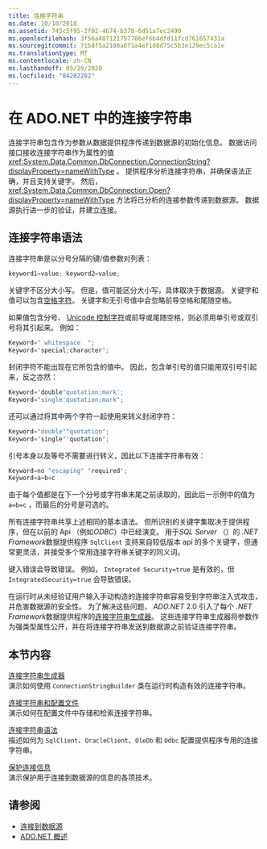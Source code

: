 ```yaml
---
title: 连接字符串
ms.date: 10/10/2018
ms.assetid: 745c5f95-2f02-4674-b378-6d51a7ec2490
ms.openlocfilehash: 3f56a487121757706ef6b4dfd11fcd761657431a
ms.sourcegitcommit: 71b8f5a2108a0f1a4ef1d8d75c5b3e129ec5ca1e
ms.translationtype: MT
ms.contentlocale: zh-CN
ms.lasthandoff: 05/29/2020
ms.locfileid: "84202282"
---
```

# <a name="connection-strings-in-adonet"></a>在 ADO.NET 中的连接字符串

连接字符串包含作为参数从数据提供程序传递到数据源的初始化信息。 数据访问接口接收连接字符串作为属性的值 <xref:System.Data.Common.DbConnection.ConnectionString?displayProperty=nameWithType> 。 提供程序分析连接字符串，并确保语法正确，并且支持关键字。 然后， <xref:System.Data.Common.DbConnection.Open?displayProperty=nameWithType> 方法将已分析的连接参数传递到数据源。 数据源执行进一步的验证，并建立连接。

## <a name="connection-string-syntax"></a>连接字符串语法

连接字符串是以分号分隔的键/值参数对列表：

```csharp
keyword1=value; keyword2=value;
```

关键字不区分大小写。 但是，值可能区分大小写，具体取决于数据源。 关键字和值可以包含[空格字符](https://en.wikipedia.org/wiki/Whitespace_character#Unicode)。 关键字和无引号值中会忽略前导空格和尾随空格。

如果值包含分号、 [Unicode 控制字符](https://en.wikipedia.org/wiki/Unicode_control_characters)或前导或尾随空格，则必须用单引号或双引号将其引起来。 例如：

```csharp
Keyword=" whitespace  ";
Keyword='special;character';
```

封闭字符不能出现在它所包含的值中。 因此，包含单引号的值只能用双引号引起来，反之亦然：

```csharp
Keyword='double"quotation;mark';
Keyword="single'quotation;mark";
```

还可以通过将其中两个字符一起使用来转义封闭字符：

```csharp
Keyword="double""quotation";
Keyword='single''quotation';
```

引号本身以及等号不需要进行转义，因此以下连接字符串有效：

```csharp
Keyword=no "escaping" 'required';
Keyword=a=b=c
```

由于每个值都是在下一个分号或字符串末尾之前读取的，因此后一示例中的值为 `a=b=c` ，而最后的分号是可选的。

所有连接字符串共享上述相同的基本语法。 但所识别的关键字集取决于提供程序，但在以前的 Api （例如*ODBC*）中已经演变。 用于*SQL Server* （）的 *.NET Framework*数据提供程序 `SqlClient` 支持来自较低版本 api 的多个关键字，但通常更灵活，并接受多个常用连接字符串关键字的同义词。

键入错误会导致错误。 例如， `Integrated Security=true` 是有效的，但 `IntegratedSecurity=true` 会导致错误。

在运行时从未经验证用户输入手动构造的连接字符串容易受到字符串注入式攻击，并危害数据源的安全性。 为了解决这些问题， *ADO.NET* 2.0 引入了每个 *.NET Framework*数据提供程序的[连接字符串生成器](connection-string-builders.md)。 这些连接字符串生成器将参数作为强类型属性公开，并在将连接字符串发送到数据源之前验证连接字符串。

## <a name="in-this-section"></a>本节内容

[连接字符串生成器](connection-string-builders.md)\
演示如何使用 `ConnectionStringBuilder` 类在运行时构造有效的连接字符串。

[连接字符串和配置文件](connection-strings-and-configuration-files.md)\
演示如何在配置文件中存储和检索连接字符串。

[连接字符串语法](connection-string-syntax.md)\
描述如何为 `SqlClient`、`OracleClient`、`OleDb` 和 `Odbc` 配置提供程序专用的连接字符串。

[保护连接信息](protecting-connection-information.md)\
演示保护用于连接到数据源的信息的各项技术。

## <a name="see-also"></a>请参阅

- [连接到数据源](/cpp/data/odbc/connecting-to-a-data-source)
- [ADO.NET 概述](ado-net-overview.md)
